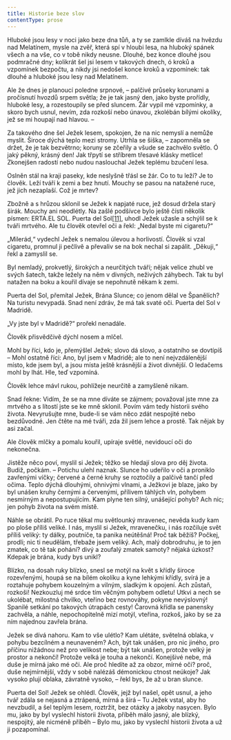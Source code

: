 ```yaml
---
title: Historie beze slov
contentType: prose
---
```


<section>

Hluboké jsou lesy v noci jako beze dna tůň, a ty se zamlkle díváš na hvězdu nad Melatínem, mysle na zvěř, která spí v hloubi lesa, na hluboký spánek všech a na vše, co v tobě nikdy neusne. Dlouhé, bez konce dlouhé jsou podmračné dny; kolikrát šel jsi lesem v takových dnech, ó kroků a vzpomínek bezpočtu, a nikdy jsi nedošel konce kroků a vzpomínek: tak dlouhé a hluboké jsou lesy nad Melatínem.

</section>

<section>

Ale že dnes je planoucí poledne srpnové, – palčivé průseky korunami a pročísnutí hvozdů srpem světla; že je tak jasný den, jako byste prořídly, hluboké lesy, a rozestoupily se před sluncem. Žár vypil mé vzpomínky, a skoro bych usnul, nevím, zda rozkoší nebo únavou, zkolébán bílými okolíky, jež se mi houpají nad hlavou. –

Za takového dne šel Ježek lesem, spokojen, že na nic nemyslí a nemůže myslit. Široce dýchá teplo mezi stromy. Utrhla se šiška, – zapomněla se držet, že je tak bezvětrno; koruny se zčeřily a všude se zachvělo světlo. Ó jaký pěkný, krásný den! Jak třpytí se stříbrem třesavé klásky metlice! Zkonejšen radostí nebo nudou naslouchal Ježek teplému bzučení lesa.

Oslněn stál na kraji paseky, kde neslyšně třásl se žár. Co to tu leží? Je to člověk. Leží tváří k zemi a bez hnutí. Mouchy se pasou na natažené ruce, jež jich nezaplaší. Což je mrtev?

Zbožně a s hrůzou sklonil se Ježek k napjaté ruce, jež dosud držela starý širák. Mouchy ani neodlétly. Na zašlé podšívce bylo ještě čísti několik písmen: ERTA.EL SOL. Puerta del Sol[\[11\]](./resources/undefined), uhodl Ježek užasle a schýlil se k tváři mrtvého. Ale tu člověk otevřel oči a řekl: „Nedal byste mi cigaretu?“

„Milerád,“ vydechl Ježek s nemalou úlevou a horlivostí. Člověk si vzal cigaretu, promnul ji pečlivě a převaliv se na bok nechal si zapálit. „Děkuji,“ řekl a zamyslil se.

Byl nemladý, prokvetlý, širokých a neurčitých tváří; nějak velice zhubl ve svých šatech, takže ležely na něm v divných, neživých záhybech. Tak tu byl natažen na boku a kouřil dívaje se nepohnutě někam k zemi.

Puerta del Sol, přemítal Ježek, Brána Slunce; co jenom dělal ve Španělích? Na turistu nevypadá. Snad není zdráv, že má tak svaté oči. Puerta del Sol v Madridě.

„Vy jste byl v Madridě?“ prořekl nenadále.

Člověk přisvědčivě dýchl nosem a mlčel.

Mohl by říci, kdo je, přemýšlel Ježek; slovo dá slovo, a ostatního se dovtípíš – Mohl ostatně říci: Ano, byl jsem v Madridě; ale to není nejvzdálenější místo, kde jsem byl, a jsou místa ještě krásnější a život divnější. O ledačems mohl by lhát. Hle, teď vzpomíná.

Člověk lehce mávl rukou, pohlížeje neurčitě a zamyšleně nikam.

Snad řekne: Vidím, že se na mne díváte se zájmem; považoval jste mne za mrtvého a s lítostí jste se ke mně sklonil. Povím vám tedy historii svého života. Nevyrušujte mne, bude-li se vám něco zdát nespojité nebo bezdůvodné. Jen čtěte na mé tváři, zda žil jsem lehce a prostě. Tak nějak by asi začal.

Ale člověk mlčky a pomalu kouřil, upíraje světlé, nevidoucí oči do nekonečna.

Jistěže něco poví, myslil si Ježek; těžko se hledají slova pro děj života. Budiž, počkám. – Potichu ulehl naznak. Slunce ho udeřilo v oči a proniklo zavřenými víčky; červené a černé kruhy se roztočily a palčivě tančí před očima. Teplo dýchá dlouhými, ohnivými vlnami, a Ježkovi je blaze, jako by byl unášen kruhy černými a červenými, přílivem táhlých vln, pohybem nesmírným a nepostupujícím. Kam plyne ten silný, unášející pohyb? Ach nic; jen pohyb života na svém místě.

Náhle se obrátil. Po ruce těkal mu světlounký mravenec, nevěda kudy kam po ploše příliš veliké. I nás, myslil si Ježek, mravenečku, i nás rozčiluje svět příliš veliký: ty dálky, poutníče, ta panika neútěšná! Proč tak běžíš? Počkej, prodli; nic ti neudělám, třebaže jsem veliký. Ach, malý dobrodruhu, je to jen zmatek, co tě tak pohání? divý a zoufalý zmatek samoty? nějaká úzkost? Kdepak je brána, kudy bys unikl?

Blízko, na dosah ruky blízko, snesl se motýl na květ s křídly široce rozevřenými, houpá se na bílém okolíku a kyne lehkými křídly, svírá je a roztahuje pohybem kouzelným a vilným, sladkým k opojení. Ach zůstaň, rozkoši! Nezkouzluj mé srdce tím věčným pohybem odletu! Utkvi a nech se ukolébat, milostná chvilko, vteřino bez rovnováhy, pokyne nevýslovný! Spanilé setkání po takových útrapách cesty! Čarovná křídla se panensky zachvěla, a náhle, nepochopitelně mizí motýl, vteřina, rozkoš, jako by se za ním najednou zavřela brána.

Ježek se dívá nahoru. Kam to vše ulétlo? Kam ulétáte, světelná oblaka, v pohybu bezcílném a neunaveném? Ach, být tak unášen, pro nic jiného, pro příčinu nižádnou než pro velikost nebe; být tak unášen, protože velký je prostor a nekončí! Protože velká je touha a nekončí. Konejšivé nebe, má duše je mírná jako mé oči. Ale proč hledíte až za obzor, mírné oči? proč, duše nejmírnější, vždy v sobě nalézáš démonickou ctnost neúkoje? Jak vysoko plují oblaka, závratně vysoko, – řekl bys, že až u bran slunce.

Puerta del Sol! Ježek se ohlédl. Člověk, jejž byl našel, opět usnul, a jeho tvář zdála se nejasná a ztrápená, mírná a širá – Tu Ježek vstal, aby ho nevzbudil, a šel teplým lesem, roztržit, bez otázky a jakoby nasycen. Bylo mu, jako by byl vyslechl historii života, příběh málo jasný, ale blízký, nespojitý, ale nicméně příběh – Bylo mu, jako by vyslechl historii života a už ji pozapomínal.

</section>
